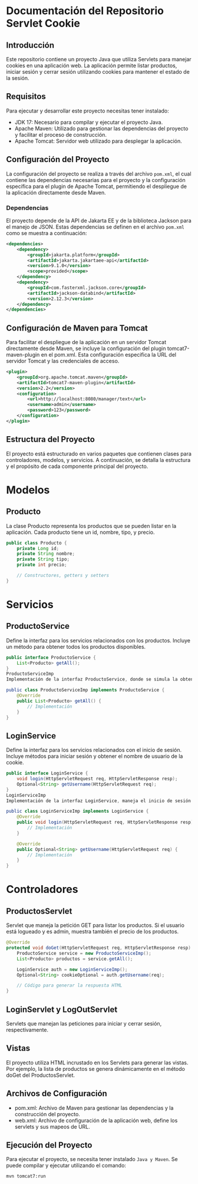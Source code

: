 # Documentación del Repositorio Servlet Cookie

## Introducción
Este repositorio contiene un proyecto Java que utiliza Servlets para manejar cookies en una aplicación web. La aplicación permite listar productos, iniciar sesión y cerrar sesión utilizando cookies para mantener el estado de la sesión.

## Requisitos

Para ejecutar y desarrollar este proyecto necesitas tener instalado:

- JDK 17: Necesario para compilar y ejecutar el proyecto Java.
- Apache Maven: Utilizado para gestionar las dependencias del proyecto y facilitar el proceso de construcción.
- Apache Tomcat: Servidor web utilizado para desplegar la aplicación.

## Configuración del Proyecto
La configuración del proyecto se realiza a través del archivo `pom.xml`, el cual contiene las dependencias necesarias para el proyecto y la configuración específica para el plugin de Apache Tomcat, permitiendo el despliegue de la aplicación directamente desde Maven.

### Dependencias
El proyecto depende de la API de Jakarta EE y de la biblioteca Jackson para el manejo de JSON. Estas dependencias se definen en el archivo `pom.xml` como se muestra a continuación:

```xml
<dependencies>
    <dependency>
        <groupId>jakarta.platform</groupId>
        <artifactId>jakarta.jakartaee-api</artifactId>
        <version>9.1.0</version>
        <scope>provided</scope>
    </dependency>
    <dependency>
        <groupId>com.fasterxml.jackson.core</groupId>
        <artifactId>jackson-databind</artifactId>
        <version>2.12.3</version>
    </dependency>
</dependencies>
```

## Configuración de Maven para Tomcat
Para facilitar el despliegue de la aplicación en un servidor Tomcat directamente desde Maven, se incluye la configuración del plugin tomcat7-maven-plugin en el pom.xml. Esta configuración especifica la URL del servidor Tomcat y las credenciales de acceso.

```xml
<plugin>
    <groupId>org.apache.tomcat.maven</groupId>
    <artifactId>tomcat7-maven-plugin</artifactId>
    <version>2.2</version>
    <configuration>
        <url>http://localhost:8080/manager/text</url>
        <username>admin</username>
        <password>123</password>
    </configuration>
</plugin>
```

## Estructura del Proyecto
El proyecto está estructurado en varios paquetes que contienen clases para controladores, modelos, y servicios. A continuación, se detalla la estructura y el propósito de cada componente principal del proyecto.

# Modelos

## Producto
La clase Producto representa los productos que se pueden listar en la aplicación. Cada producto tiene un id, nombre, tipo, y precio.
```java
public class Producto {
    private Long id;
    private String nombre;
    private String tipo;
    private int precio;

    // Constructores, getters y setters
}
```

# Servicios

## ProductoService
Define la interfaz para los servicios relacionados con los productos. Incluye un método para obtener todos los productos disponibles.

```java
public interface ProductoService {
    List<Producto> getAll();
}
ProductoServiceImp
Implementación de la interfaz ProductoService, donde se simula la obtención de productos.

public class ProductoServiceImp implements ProductoService {
    @Override
    public List<Producto> getAll() {
        // Implementación
    }
}
```

## LoginService
Define la interfaz para los servicios relacionados con el inicio de sesión. Incluye métodos para iniciar sesión y obtener el nombre de usuario de la cookie.

```java
public interface LoginService {
    void login(HttpServletRequest req, HttpServletResponse resp);
    Optional<String> getUsername(HttpServletRequest req);
}
LoginServiceImp
Implementación de la interfaz LoginService, maneja el inicio de sesión y la recuperación del nombre de usuario desde una cookie.

public class LoginServiceImp implements LoginService {
    @Override
    public void login(HttpServletRequest req, HttpServletResponse resp) {
        // Implementación
    }

    @Override
    public Optional<String> getUsername(HttpServletRequest req) {
        // Implementación
    }
}
```

# Controladores

## ProductosServlet
Servlet que maneja la petición GET para listar los productos. Si el usuario está logueado y es admin, muestra también el precio de los productos.

```java
@Override
protected void doGet(HttpServletRequest req, HttpServletResponse resp) throws ServletException, IOException {
    ProductoService service = new ProductoServiceImp();
    List<Producto> productos = service.getAll();

    LoginService auth = new LoginServiceImp();
    Optional<String> cookieOptional = auth.getUsername(req);

    // Código para generar la respuesta HTML
}
```

## LoginServlet y LogOutServlet
Servlets que manejan las peticiones para iniciar y cerrar sesión, respectivamente.

## Vistas
El proyecto utiliza HTML incrustado en los Servlets para generar las vistas. Por ejemplo, la lista de productos se genera dinámicamente en el método doGet del ProductosServlet.

## Archivos de Configuración
- pom.xml: Archivo de Maven para gestionar las dependencias y la construcción del proyecto.
- web.xml: Archivo de configuración de la aplicación web, define los servlets y sus mapeos de URL.
  
## Ejecución del Proyecto
Para ejecutar el proyecto, se necesita tener instalado `Java y Maven`. Se puede compilar y ejecutar utilizando el comando:

```cmd
mvn tomcat7:run 
```
